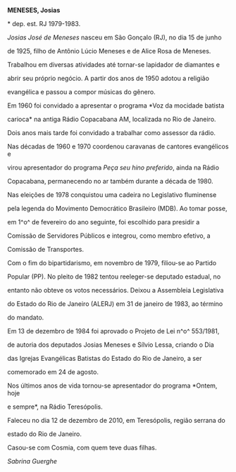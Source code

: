 **MENESES, Josias**



\* dep. est. RJ 1979-1983.



*Josias José de Meneses* nasceu em São Gonçalo (RJ), no dia 15 de junho

de 1925, filho de Antônio Lúcio Meneses e de Alice Rosa de Meneses.



Trabalhou em diversas atividades até tornar-se lapidador de diamantes e

abrir seu próprio negócio. A partir dos anos de 1950 adotou a religião

evangélica e passou a compor músicas do gênero.



Em 1960 foi convidado a apresentar o programa *Voz da mocidade batista

carioca* na antiga Rádio Copacabana AM, localizada no Rio de Janeiro.

Dois anos mais tarde foi convidado a trabalhar como assessor da rádio.



Nas décadas de 1960 e 1970 coordenou caravanas de cantores evangélicos e

virou apresentador do programa *Peça seu hino preferido*, ainda na Rádio

Copacabana, permanecendo no ar também durante a década de 1980.



Nas eleições de 1978 conquistou uma cadeira no Legislativo fluminense

pela legenda do Movimento Democrático Brasileiro (MDB). Ao tomar posse,

em 1^o^ de fevereiro do ano seguinte, foi escolhido para presidir a

Comissão de Servidores Públicos e integrou, como membro efetivo, a

Comissão de Transportes.



Com o fim do bipartidarismo, em novembro de 1979, filiou-se ao Partido

Popular (PP). No pleito de 1982 tentou reeleger-se deputado estadual, no

entanto não obteve os votos necessários. Deixou a Assembleia Legislativa

do Estado do Rio de Janeiro (ALERJ) em 31 de janeiro de 1983, ao término

do mandato.



Em 13 de dezembro de 1984 foi aprovado o Projeto de Lei n^o^ 553/1981,

de autoria dos deputados Josias Meneses e Sílvio Lessa, criando o Dia

das Igrejas Evangélicas Batistas do Estado do Rio de Janeiro, a ser

comemorado em 24 de agosto.



Nos últimos anos de vida tornou-se apresentador do programa *Ontem, hoje

e sempre*, na Rádio Teresópolis.



Faleceu no dia 12 de dezembro de 2010, em Teresópolis, região serrana do

estado do Rio de Janeiro.



Casou-se com Cosmia, com quem teve duas filhas.



*Sabrina Guerghe*



